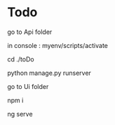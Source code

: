 # Todo

go to Api folder

in console : myenv/scripts/activate 

cd ./toDo

python manage.py runserver


go to Ui folder

npm i

ng serve 
